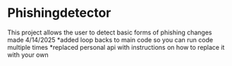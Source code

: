 # Phishingdetector
This project  allows the user to detect basic forms of phishing
changes made 4/14/2025
*added loop backs to main code so you can run code multiple times
*replaced personal api with instructions on how to replace it with your own
